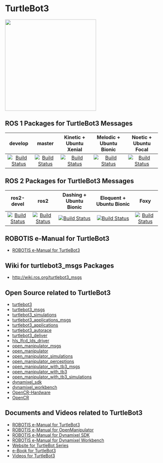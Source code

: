 # TurtleBot3

<img src="https://github.com/ROBOTIS-GIT/emanual/blob/master/assets/images/platform/turtlebot3/logo_turtlebot3.png" width="300">

## ROS 1 Packages for TurtleBot3 Messages
|develop|master|Kinetic + Ubuntu Xenial|Melodic + Ubuntu Bionic|Noetic + Ubuntu Focal|
|:---:|:---:|:---:|:---:|:---:|
|[![Build Status](https://travis-ci.org/ROBOTIS-GIT/turtlebot3_msgs.svg?branch=develop)](https://travis-ci.org/ROBOTIS-GIT/turtlebot3_msgs)|[![Build Status](https://travis-ci.org/ROBOTIS-GIT/turtlebot3_msgs.svg?branch=master)](https://travis-ci.org/ROBOTIS-GIT/turtlebot3_msgs)|[![Build Status](https://travis-ci.org/ROBOTIS-GIT/turtlebot3_msgs.svg?branch=kinetic-devel)](https://travis-ci.org/ROBOTIS-GIT/turtlebot3_msgs)|[![Build Status](https://travis-ci.org/ROBOTIS-GIT/turtlebot3_msgs.svg?branch=melodic-devel)](https://travis-ci.org/ROBOTIS-GIT/turtlebot3_msgs)|[![Build Status](https://travis-ci.org/ROBOTIS-GIT/turtlebot3_msgs.svg?branch=noetic-devel)](https://travis-ci.org/ROBOTIS-GIT/turtlebot3_msgs)|

## ROS 2 Packages for TurtleBot3 Messages
|ros2-devel|ros2|Dashing + Ubuntu Bionic|Eloquent + Ubuntu Bionic|Foxy|
|:---:|:---:|:---:|:---:|:---:|
|[![Build Status](https://travis-ci.org/ROBOTIS-GIT/turtlebot3_msgs.svg?branch=ros2-devel)](https://travis-ci.org/ROBOTIS-GIT/turtlebot3_msgs)|[![Build Status](https://travis-ci.org/ROBOTIS-GIT/turtlebot3_msgs.svg?branch=ros2)](https://travis-ci.org/ROBOTIS-GIT/turtlebot3_msgs)|[![Build Status](https://travis-ci.org/ROBOTIS-GIT/turtlebot3_msgs.svg?branch=dashing-devel)](https://travis-ci.org/ROBOTIS-GIT/turtlebot3_msgs)|[![Build Status](https://travis-ci.org/ROBOTIS-GIT/turtlebot3_msgs.svg?branch=eloquent-devel)](https://travis-ci.org/ROBOTIS-GIT/turtlebot3_msgs)|[![Build Status](https://travis-ci.org/ROBOTIS-GIT/turtlebot3_msgs.svg?branch=foxy-devel)](https://travis-ci.org/ROBOTIS-GIT/turtlebot3_msgs)|

## ROBOTIS e-Manual for TurtleBot3
- [ROBOTIS e-Manual for TurtleBot3](http://turtlebot3.robotis.com/)

## Wiki for turtlebot3_msgs Packages
- http://wiki.ros.org/turtlebot3_msgs

## Open Source related to TurtleBot3
- [turtlebot3](https://github.com/ROBOTIS-GIT/turtlebot3)
- [turtlebot3_msgs](https://github.com/ROBOTIS-GIT/turtlebot3_msgs)
- [turtlebot3_simulations](https://github.com/ROBOTIS-GIT/turtlebot3_simulations)
- [turtlebot3_applications_msgs](https://github.com/ROBOTIS-GIT/turtlebot3_applications_msgs)
- [turtlebot3_applications](https://github.com/ROBOTIS-GIT/turtlebot3_applications)
- [turtlebot3_autorace](https://github.com/ROBOTIS-GIT/turtlebot3_autorace)
- [turtlebot3_deliver](https://github.com/ROBOTIS-GIT/turtlebot3_deliver)
- [hls_lfcd_lds_driver](https://github.com/ROBOTIS-GIT/hls_lfcd_lds_driver)
- [open_manipulator_msgs](https://github.com/ROBOTIS-GIT/open_manipulator_msgs)
- [open_manipulator](https://github.com/ROBOTIS-GIT/open_manipulator)
- [open_manipulator_simulations](https://github.com/ROBOTIS-GIT/open_manipulator_simulations)
- [open_manipulator_perceptions](https://github.com/ROBOTIS-GIT/open_manipulator_perceptions)
- [open_manipulator_with_tb3_msgs](https://github.com/ROBOTIS-GIT/open_manipulator_with_tb3_msgs)
- [open_manipulator_with_tb3](https://github.com/ROBOTIS-GIT/open_manipulator_with_tb3)
- [open_manipulator_with_tb3_simulations](https://github.com/ROBOTIS-GIT/open_manipulator_with_tb3_simulations)
- [dynamixel_sdk](https://github.com/ROBOTIS-GIT/DynamixelSDK)
- [dynamixel_workbench](https://github.com/ROBOTIS-GIT/dynamixel-workbench)
- [OpenCR-Hardware](https://github.com/ROBOTIS-GIT/OpenCR-Hardware)
- [OpenCR](https://github.com/ROBOTIS-GIT/OpenCR)

## Documents and Videos related to TurtleBot3
- [ROBOTIS e-Manual for TurtleBot3](http://turtlebot3.robotis.com/)
- [ROBOTIS e-Manual for OpenManipulator](http://emanual.robotis.com/docs/en/platform/openmanipulator/)
- [ROBOTIS e-Manual for Dynamixel SDK](http://emanual.robotis.com/docs/en/software/dynamixel/dynamixel_sdk/overview/)
- [ROBOTIS e-Manual for Dynamixel Workbench](http://emanual.robotis.com/docs/en/software/dynamixel/dynamixel_workbench/)
- [Website for TurtleBot Series](http://www.turtlebot.com/)
- [e-Book for TurtleBot3](https://community.robotsource.org/t/download-the-ros-robot-programming-book-for-free/51/)
- [Videos for TurtleBot3 ](https://www.youtube.com/playlist?list=PLRG6WP3c31_XI3wlvHlx2Mp8BYqgqDURU)
